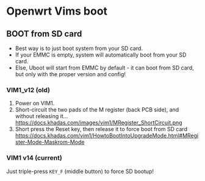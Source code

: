 # Openwrt Vims boot

## BOOT from SD card

+ Best way is to just boot system from your SD card.
+ If your EMMC is empty, system will automatically boot from your SD card.
+ Else, Uboot will start from EMMC by default - it can boot from SD card, but only with the proper version and config!

### VIM1_v12 (old)

1) Power on VIM1.
2) Short-circuit the two pads of the M register (back PCB side), and without releasing it… https://docs.khadas.com/images/vim1/MRegister_ShortCircuit.png
3) Short press the Reset key, then release it to force boot from SD card
https://docs.khadas.com/vim1/HowtoBootIntoUpgradeMode.html#MRegister-Mode-Maskrom-Mode

### VIM1 v14 (current)

Just triple-press `KEY_F` (middle button) to force SD bootup!
